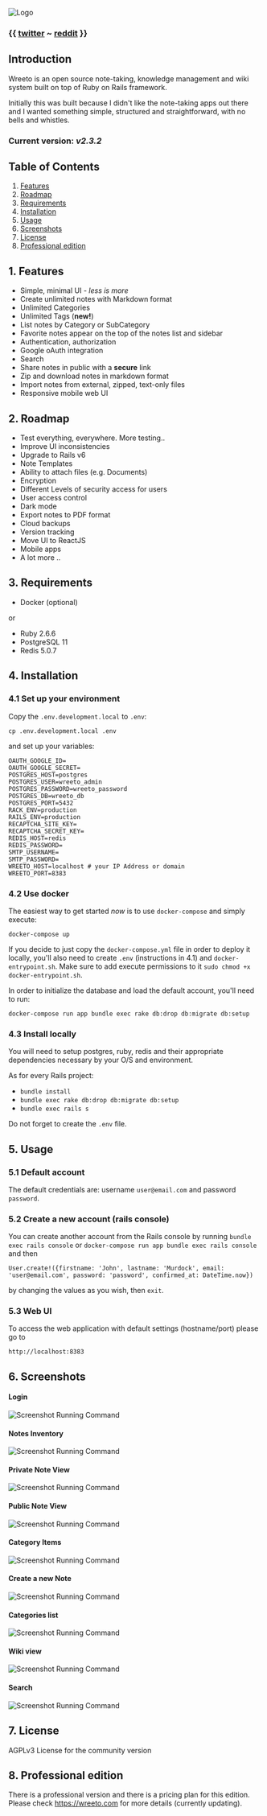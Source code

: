 ![Logo](/public/header_logo.png?raw=true)

### {{ [twitter](https://twitter.com/wreeto_official) ~ [reddit](https://www.reddit.com/r/wreeto/) }}

## Introduction

Wreeto is an open source note-taking, knowledge management and wiki system built on top of Ruby on Rails framework.  

Initially this was built because I didn't like the note-taking apps out there and I wanted something simple, structured and straightforward, with no bells and whistles.

### Current version: _v2.3.2_

## Table of Contents 
1. [Features](#features)
2. [Roadmap](#roadmap)
3. [Requirements](#requirements)
4. [Installation](#installation)
5. [Usage](#usage) 
6. [Screenshots](#screenshots) 
7. [License](#license) 
8. [Professional edition](#professional-edition)

## <a name="features"></a> 1. Features 

- Simple, minimal UI - _less is more_
- Create unlimited notes with Markdown format
- Unlimited Categories
- Unlimited Tags (**new!**)
- List notes by Category or SubCategory
- Favorite notes appear on the top of the notes list and sidebar
- Authentication, authorization 
- Google oAuth integration
- Search
- Share notes in public with a __secure__ link
- Zip and download notes in markdown format
- Import notes from external, zipped, text-only files
- Responsive mobile web UI

## <a name="roadmap"></a> 2. Roadmap 

- Test everything, everywhere. More testing..
- Improve UI inconsistencies
- Upgrade to Rails v6
- Note Templates
- Ability to attach files (e.g. Documents)
- Encryption
- Different Levels of security access for users
- User access control
- Dark mode
- Export notes to PDF format
- Cloud backups
- Version tracking
- Move UI to ReactJS
- Mobile apps
- A lot more ..

## <a name="requirements"></a> 3. Requirements

- Docker (optional)
  
or 

- Ruby 2.6.6
- PostgreSQL 11
- Redis 5.0.7

## <a name="installation"></a> 4. Installation

### 4.1 Set up your environment 

Copy the `.env.development.local` to `.env`:

```
cp .env.development.local .env 
```

and set up your variables:

```
OAUTH_GOOGLE_ID=
OAUTH_GOOGLE_SECRET=
POSTGRES_HOST=postgres
POSTGRES_USER=wreeto_admin
POSTGRES_PASSWORD=wreeto_password
POSTGRES_DB=wreeto_db
POSTGRES_PORT=5432
RACK_ENV=production
RAILS_ENV=production
RECAPTCHA_SITE_KEY=
RECAPTCHA_SECRET_KEY=
REDIS_HOST=redis
REDIS_PASSWORD=
SMTP_USERNAME=
SMTP_PASSWORD=
WREETO_HOST=localhost # your IP Address or domain 
WREETO_PORT=8383
```

### 4.2 Use docker

The easiest way to get started *now* is to use `docker-compose` and simply execute:

```
docker-compose up
```

If you decide to just copy the `docker-compose.yml` file in order to deploy it locally, you'll also need to create `.env` (instructions in 4.1) and `docker-entrypoint.sh`. Make sure to add execute permissions to it `sudo chmod +x docker-entrypoint.sh`. 

In order to initialize the database and load the default account, you'll need to run: 

```
docker-compose run app bundle exec rake db:drop db:migrate db:setup
``` 

### 4.3 Install locally 

You will need to setup postgres, ruby, redis and their appropriate dependencies necessary by your O/S and environment. 

As for every Rails project:
- `bundle install`
- `bundle exec rake db:drop db:migrate db:setup`
- `bundle exec rails s`

Do not forget to create the `.env` file. 

## <a name="usage"></a> 5. Usage

### 5.1 Default account 

The default credentials are: username `user@email.com` and password `password`.

### 5.2 Create a new account (rails console)

You can create another account from the Rails console by running `bundle exec rails console` or `docker-compose run app bundle exec rails console` and then

```
User.create!({firstname: 'John', lastname: 'Murdock', email: 'user@email.com', password: 'password', confirmed_at: DateTime.now})
```

by changing the values as you wish, then `exit`. 

### 5.3 Web UI

To access the web application with default settings (hostname/port) please go to

```
http://localhost:8383
```

## <a name="screenshots"></a> 6. Screenshots

#### Login
![Screenshot Running Command](/public/screenshots/scr_1.png?raw=true)

#### Notes Inventory
![Screenshot Running Command](/public/screenshots/scr_2.png?raw=true)

#### Private Note View
![Screenshot Running Command](/public/screenshots/scr_3.png?raw=true)

#### Public Note View
![Screenshot Running Command](/public/screenshots/scr_4.png?raw=true)

#### Category Items
![Screenshot Running Command](/public/screenshots/scr_5.png?raw=true)

#### Create a new Note 
![Screenshot Running Command](/public/screenshots/scr_6.png?raw=true)

#### Categories list
![Screenshot Running Command](/public/screenshots/scr_7.png?raw=true)

#### Wiki view
![Screenshot Running Command](/public/screenshots/scr_8.png?raw=true)

#### Search
![Screenshot Running Command](/public/screenshots/scr_9.png?raw=true)

## <a name="license"></a> 7. License

AGPLv3 License for the community version 

## <a name="professional-edition"></a> 8. Professional edition 

There is a professional version and there is a pricing plan for this edition. Please check https://wreeto.com for more details (currently updating).
